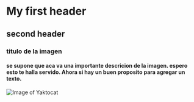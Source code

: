 # My first header
## second header
### titulo de la imagen

#### se supone que aca va una importante descricion de la imagen. espero esto te halla servido. Ahora si hay un buen proposito para agregar un texto. 

![Image of Yaktocat](https://octodex.github.com/images/yaktocat.png)
